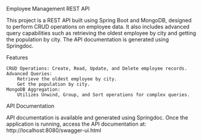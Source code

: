 Employee Management REST API

This project is a REST API built using Spring Boot and MongoDB, designed to perform CRUD operations on employee data. It also includes advanced query capabilities such as retrieving the oldest employee by city and getting the population by city. The API documentation is generated using Springdoc.

Features

    CRUD Operations: Create, Read, Update, and Delete employee records.
    Advanced Queries:
        Retrieve the oldest employee by city.
        Get the population by city.
    MongoDB Aggregation:
        Utilizes Unwind, Group, and Sort operations for complex queries.


API Documentation

API documentation is available and generated using Springdoc. Once the application is running,  access the API documentation at:
http://localhost:8080/swagger-ui.html
